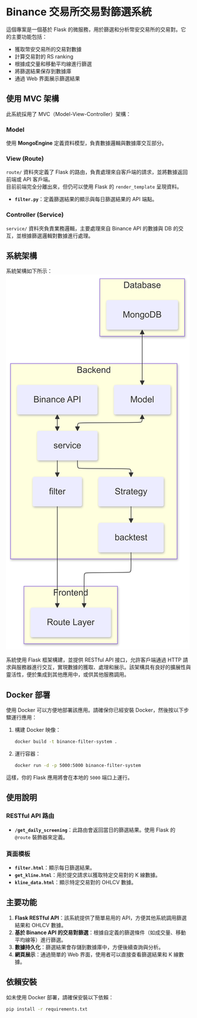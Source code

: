 # Binance 交易所交易對篩選系統

這個專案是一個基於 Flask 的微服務，用於篩選和分析幣安交易所的交易對。它的主要功能包括：

- 獲取幣安交易所的交易對數據
- 計算交易對的 RS ranking
- 根據成交量和移動平均線進行篩選
- 將篩選結果保存到數據庫
- 通過 Web 界面展示篩選結果

## 使用 MVC 架構
此系統採用了 MVC（Model-View-Controller）架構：



### Model
使用 **MongoEngine** 定義資料模型，負責數據邏輯與數據庫交互部分。

### View (Route)
`route/` 資料夾定義了 Flask 的路由，負責處理來自客戶端的請求，並將數據返回前端或 API 客戶端。  
目前前端完全分離出來，但仍可以使用 Flask 的 `render_template` 呈現資料。

- **`filter.py`**：定義篩選結果的顯示與每日篩選結果的 API 端點。

### Controller (Service)
`service/` 資料夾負責業務邏輯，主要處理來自 Binance API 的數據與 DB 的交互，並根據篩選邏輯對數據進行處理。

## 系統架構
系統架構如下所示：
![系統架構圖](./doc/quant_system_stracture.png)

系統使用 Flask 框架構建，並提供 RESTful API 接口，允許客戶端通過 HTTP 請求與服務器進行交互，實現數據的獲取、處理和展示。該架構具有良好的擴展性與靈活性，便於集成到其他應用中，或供其他服務調用。

## Docker 部署
使用 Docker 可以方便地部署該應用。請確保你已經安裝 Docker，然後按以下步驟運行應用：

1. 構建 Docker 映像：
    ```bash
    docker build -t binance-filter-system .
    ```

2. 運行容器：
    ```bash
    docker run -d -p 5000:5000 binance-filter-system
    ```

這樣，你的 Flask 應用將會在本地的 `5000` 端口上運行。

## 使用說明

### RESTful API 路由

- **`/get_daily_screening`**：此路由會返回當日的篩選結果。使用 Flask 的 `@route` 裝飾器來定義。

### 頁面模板

- **`filter.html`**：顯示每日篩選結果。
- **`get_kline.html`**：用於提交請求以獲取特定交易對的 K 線數據。
- **`kline_data.html`**：顯示特定交易對的 OHLCV 數據。

## 主要功能

1. **Flask RESTful API**：該系統提供了簡單易用的 API，方便其他系統調用篩選結果和 OHLCV 數據。
2. **基於 Binance API 的交易對篩選**：根據自定義的篩選條件（如成交量、移動平均線等）進行篩選。
3. **數據持久化**：篩選結果會存儲到數據庫中，方便後續查詢與分析。
4. **網頁展示**：通過簡單的 Web 界面，使用者可以直接查看篩選結果和 K 線數據。

## 依賴安裝

如未使用 Docker 部署，請確保安裝以下依賴：

```bash
pip install -r requirements.txt

